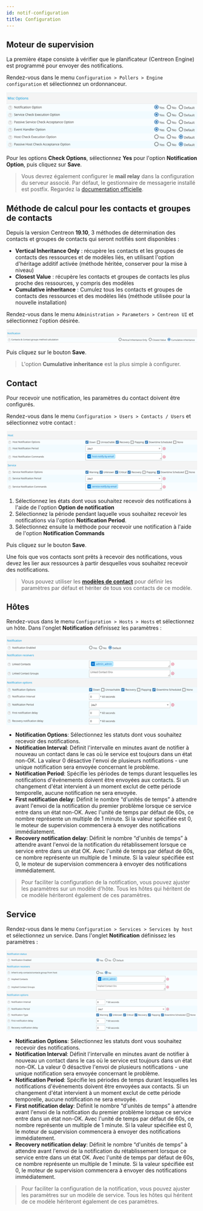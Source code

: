 ```yaml
---
id: notif-configuration
title: Configuration
---
```


## Moteur de supervision

La première étape consiste à vérifier que le planificateur (Centreon
Engine) est programmé pour envoyer des notifications.

Rendez-vous dans le menu
`Configuration > Pollers > Engine configuration` et sélectionnez un
ordonnanceur.

![image](../assets/alerts/notif_engine_conf.png)

Pour les options **Check Options**, sélectionnez **Yes** pour l'option
**Notification Option**, puis cliquez sur **Save**.

> Vous devrez également configurer le **mail relay** dans la
> configuration du serveur associé. Par défaut, le gestionnaire de
> messagerie installé est postfix. Regardez la [documentation
> officielle](http://www.postfix.org/BASIC_CONFIGURATION_README.html).

## Méthode de calcul pour les contacts et groupes de contacts

Depuis la version Centreon **19.10**, 3 méthodes de détermination des
contacts et groupes de contacts qui seront notifiés sont disponibles :

-   **Vertical Inheritance Only** : récupère les contacts et les groupes
    de contacts des ressources et de modèles liés, en utilisant l'option
    d'héritage additif activée (méthode héritée, conserver pour la mise
    à niveau)
-   **Closest Value** : récupère les contacts et groupes de contacts les
    plus proche des ressources, y compris des modèles
-   **Cumulative inheritance** : Cumulez tous les contacts et groupes de
    contacts des ressources et des modèles liés (méthode utilisée pour
    la nouvelle installation)

Rendez-vous dans le menu `Administration > Parameters > Centreon UI` et
sélectionnez l'option désirée.

![image](../assets/alerts/notif_centreon_config.png)

Puis cliquez sur le bouton **Save**.

> L'option **Cumulative inheritance** est la plus simple à configurer.

## Contact

Pour recevoir une notification, les paramètres du contact doivent être
configurés.

Rendez-vous dans le menu `Configuration > Users > Contacts / Users` et
sélectionnez votre contact :

![image](../assets/alerts/notif_contact_config.png)

1.  Sélectionnez les états dont vous souhaitez recevoir des
    notifications à l'aide de l'option **Option de notification**
2.  Sélectionnez la période pendant laquelle vous souhaitez recevoir les
    notifications via l'option **Notification Period**.
3.  Sélectionnez ensuite la méthode pour recevoir une notification à
    l'aide de l'option **Notification Commands**

Puis cliquez sur le bouton **Save**.

Une fois que vos contacts sont prêts à recevoir des notifications, vous
devez les lier aux ressources à partir desquelles vous souhaitez
recevoir des notifications.

> Vous pouvez utiliser les **[modèles de
> contact](../monitoring/templates.html#les-modèles-de-contacts)** pour
> définir les paramètres par défaut et hériter de tous vos contacts de
> ce modèle.

## Hôtes

Rendez-vous dans le menu `Configuration > Hosts > Hosts` et sélectionnez
un hôte. Dans l'onglet **Notification** définissez les paramètres :

![image](../assets/alerts/notif_host_config.png)

-   **Notification Options**: Sélectionnez les statuts dont vous
    souhaitez recevoir des notifications.
-   **Notification Interval**: Définit l'intervalle en minutes avant de
    notifier à nouveau un contact dans le cas où le service est toujours
    dans un état non-OK. La valeur 0 désactive l'envoi de plusieurs
    notifications - une unique notification sera envoyée concernant le
    problème.
-   **Notification Period**: Spécifie les périodes de temps durant
    lesquelles les notifications d'événements doivent être envoyées aux
    contacts. Si un changement d'état intervient à un moment exclut de
    cette période temporelle, aucune notification ne sera envoyée.
-   **First notification delay**: Définit le nombre “d'unités de temps”
    à attendre avant l'envoi de la notification du premier problème
    lorsque ce service entre dans un état non-OK. Avec l'unité de temps
    par défaut de 60s, ce nombre représente un multiple de 1 minute. Si
    la valeur spécifiée est 0, le moteur de supervision commencera à
    envoyer des notifications immédiatement.
-   **Recovery notification delay**: Définit le nombre “d'unités de
    temps” à attendre avant l'envoi de la notification du rétablissement
    lorsque ce service entre dans un état OK. Avec l'unité de temps par
    défaut de 60s, ce nombre représente un multiple de 1 minute. Si la
    valeur spécifiée est 0, le moteur de supervision commencera à
    envoyer des notifications immédiatement.

> Pour faciliter la configuration de la notification, vous pouvez
> ajuster les paramètres sur un modèle d'hôte. Tous les hôtes qui
> héritent de ce modèle hériteront également de ces paramètres.

## Service

Rendez-vous dans le menu `Configuration > Services > Services by host`
et sélectionnez un service. Dans l'onglet **Notification** définissez
les paramètres :

![image](../assets/alerts/notif_service_config.png)

-   **Notification Options**: Sélectionnez les statuts dont vous
    souhaitez recevoir des notifications.
-   **Notification Interval**: Définit l'intervalle en minutes avant de
    notifier à nouveau un contact dans le cas où le service est toujours
    dans un état non-OK. La valeur 0 désactive l'envoi de plusieurs
    notifications - une unique notification sera envoyée concernant le
    problème.
-   **Notification Period**: Spécifie les périodes de temps durant
    lesquelles les notifications d'événements doivent être envoyées aux
    contacts. Si un changement d'état intervient à un moment exclut de
    cette période temporelle, aucune notification ne sera envoyée.
-   **First notification delay**: Définit le nombre “d'unités de temps”
    à attendre avant l'envoi de la notification du premier problème
    lorsque ce service entre dans un état non-OK. Avec l'unité de temps
    par défaut de 60s, ce nombre représente un multiple de 1 minute. Si
    la valeur spécifiée est 0, le moteur de supervision commencera à
    envoyer des notifications immédiatement.
-   **Recovery notification delay**: Définit le nombre “d'unités de
    temps” à attendre avant l'envoi de la notification du rétablissement
    lorsque ce service entre dans un état OK. Avec l'unité de temps par
    défaut de 60s, ce nombre représente un multiple de 1 minute. Si la
    valeur spécifiée est 0, le moteur de supervision commencera à
    envoyer des notifications immédiatement.

> Pour faciliter la configuration de la notification, vous pouvez
> ajuster les paramètres sur un modèle de service. Tous les hôtes qui
> héritent de ce modèle hériteront également de ces paramètres.
